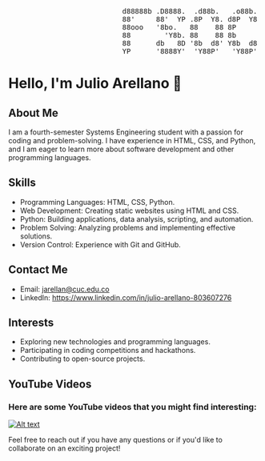 <pre>
                           d88888b .D8888.  .d88b.   .o88b. d888888b d88888b d888888b dp    db
                           88'     88'  YP .8P  Y8. d8P  Y8   '88'   88         88    '8b  d8'
                           88ooo   '8bo.   88    88 8P         88    88ooooo    88     '8bd8'
                           88        'Y8b. 88    88 8b         88    88         88       88
                           88      db   8D '8b  d8' Y8b  d8   .88.   88.        88       88
                           YP      '8888Y'  'Y88P'   'Y88P' Y888888P Y88888P    YP       YP
</pre>


# Hello, I'm Julio Arellano 👋

## About Me
I am a fourth-semester Systems Engineering student with a passion for coding and problem-solving. I have experience in HTML, CSS, and Python, and I am eager to learn more about software development and other programming languages.

## Skills
- Programming Languages: HTML, CSS, Python.
- Web Development: Creating static websites using HTML and CSS.
- Python: Building applications, data analysis, scripting, and automation.
- Problem Solving: Analyzing problems and implementing effective solutions.
- Version Control: Experience with Git and GitHub.

## Contact Me
- Email: jarellan@cuc.edu.co
- LinkedIn: https://www.linkedin.com/in/julio-arellano-803607276

## Interests
- Exploring new technologies and programming languages.
- Participating in coding competitions and hackathons.
- Contributing to open-source projects.

## YouTube Videos

### Here are some YouTube videos that you might find interesting:

[![Alt text](https://img.youtube.com/vi/u1lRTpWqX0A/0.jpg)](https://www.youtube.com/watch?v=u1lRTpWqX0A)

Feel free to reach out if you have any questions or if you'd like to collaborate on an exciting project!
